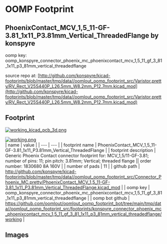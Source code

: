 # OOMP Footprint  
## PhoenixContact_MCV_1,5_11-GF-3.81_1x11_P3.81mm_Vertical_ThreadedFlange  by konspyre  
  
oomp key: oomp_konspyre_connector_phoenix_mc_phoenixcontact_mcv_1,5_11_gf_3_81_1x11_p3_81mm_vertical_threadedflange  
  
source repo at: [http://github.com/konspyre/kicad-footprints/blob/master/tmp/data//oomlout_oomp_footprint_src/Varistor.pretty/RV_Rect_V25S440P_L26.5mm_W8.2mm_P12.7mm.kicad_mod](http://github.com/konspyre/kicad-footprints/blob/master/tmp/data//oomlout_oomp_footprint_src/Varistor.pretty/RV_Rect_V25S440P_L26.5mm_W8.2mm_P12.7mm.kicad_mod)  
## Footprint  
  
[![working_kicad_pcb_3d.png](working_kicad_pcb_3d_600.png)](working_kicad_pcb_3d.png)  
  
[![working.png](working_600.png)](working.png)  
| name | value | 
| --- | --- | 
| footprint name | PhoenixContact_MCV_1,5_11-GF-3.81_1x11_P3.81mm_Vertical_ThreadedFlange | 
| footprint description | Generic Phoenix Contact connector footprint for: MCV_1,5/11-GF-3.81; number of pins: 11; pin pitch: 3.81mm; Vertical; threaded flange || order number: 1830680 8A 160V | 
| number of pads | 11 | 
| github path | http://github.com/konspyre/kicad-footprints/blob/master/tmp/data//oomlout_oomp_footprint_src/Connector_Phoenix_MC.pretty/PhoenixContact_MCV_1,5_11-GF-3.81_1x11_P3.81mm_Vertical_ThreadedFlange.kicad_mod | 
| oomp key | oomp_konspyre_connector_phoenix_mc_phoenixcontact_mcv_1,5_11_gf_3_81_1x11_p3_81mm_vertical_threadedflange | 
| oomp bot github | https://github.com/oomlout/oomlout_oomp_footprint_bot/tree/main/tmp/data//oomlout_oomp_footprint_src/footprints/konspyre_connector_phoenix_mc_phoenixcontact_mcv_1,5_11_gf_3_81_1x11_p3_81mm_vertical_threadedflange/working | 
## Images  

